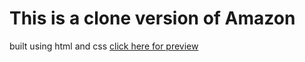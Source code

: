 # This is a clone version of Amazon
built using html and css 
[click here for preview](https://aditya-kolluru.github.io/amazon-clone/)
